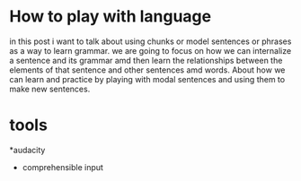 

# How to play with language

in this post i want to talk about using chunks or model sentences or phrases as a way to learn grammar. we are going to focus on how we can internalize a sentence and its grammar amd then learn the relationships between the elements of that sentence and other sentences amd words. About how we can learn and practice by playing with modal sentences and using them to make new sentences.

# tools

*audacity
* comprehensible input
